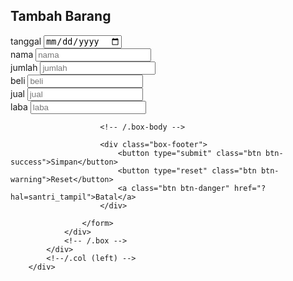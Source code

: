 <section class="content-header">
    <h1>Tambah Barang</h1>
</section>
<section class="content">
        <div class="row">
            <!-- left column -->
            <div class="col-md-6">
                <!-- genel form elements -->
                <div class="box box-primary">
                    <div class="box-header with-border">
<!--                        <h3 class="box-title">Quick Example</h3>-->
                    </div>
                    <!-- /.box-header -->
                    <!-- form start -->
                    <form action="?hal=santri_insert" method="post" role="form">
                        <div class="box-body">
                            <div class="form-group">
                                <label for="tanggal">tanggal</label>
                                <input type="date" class="timestamp" name="tanggal" id="tanggal" placeholder="tanggal"required>
                            </div>
                            <div class="form-group">
                                <label for="nama">nama</label>
                                <input type="varchar" class="form-control" name="nama" id="nama" placeholder="nama"required>
                            </div>
                            <div class="form-group">
                                <label for="jumlah">jumlah</label>
                                <input type="number" class="form-control" name="jumlah" id="jumlah" placeholder="jumlah"required>
                            <div class="form-group">
                                <label for="beli">beli</label>
                                <input type="text" class="form-control" name="beli" id="beli" placeholder="beli"required>
                            </div>
                            <div class="form-group">
                                <label for="jual">jual</label>
                                <input type="text" class="form-control" name="jual" id="jual" placeholder="jual"required>
                            </div>
                            <div class="form-group">
                                <label for="laba">laba</label>
                                <input type="text" class="form-control" name="laba" id="laba" placeholder="laba"required>
                        </div>
 

                        <!-- /.box-body -->

                        <div class="box-footer">
                            <button type="submit" class="btn btn-success">Simpan</button>
                            <button type="reset" class="btn btn-warning">Reset</button>
                            <a class="btn btn-danger" href="?hal=santri_tampil">Batal</a>
                        </div>

                    </form>
                </div>
                <!-- /.box -->
            </div>
            <!--/.col (left) -->
        </div>
</selection>
